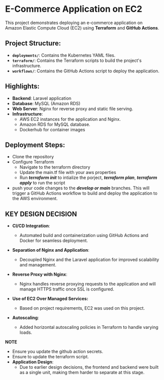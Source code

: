 # **E-Commerce Application on EC2**

This project demonstrates deploying an e-commerce application on Amazon Elastic Compute Cloud (EC2) using **Terraform** and **GitHub Actions**.

## Project Structure:
- **`deployments/`**: Contains the Kubernetes YAML files.
- **`terraform/`**: Contains the Terraform scripts to build the project's infrastructure.
- **`workflows/`**: Contains the GitHub Actions script to deploy the application.

## Highlights:

- **Backend**: Laravel application
- **Database**: MySQL (Amazon RDS)
- **Web Server**: Nginx for reverse proxy and static file serving.
- **Infrastructure**:
    - AWS EC2 instances for the application and Nginx.
    - Amazon RDS for MySQL database.
    - Dockerhub for container images

## Deployment Steps:
- Clone the repository
- Configure Terraform
    - Navigate to the terraform directory
    - Update the main.tf file with your aws properties
    - Run **_terraform init_** to intialize the porject, **_terraform plan_**, **_terraform apply_** to run the script
- push your code changes to the **_develop or main_** branches. This will trigger a GitHub Actions workflow to build and deploy the application to the AWS environment. 



## KEY DESIGN DECISION
- **CI/CD Integration**:
    - Automated build and containerization using GitHub Actions and Docker for seamless deployment.

 - **Separation of Nginx and Application**:
    - Decoupled Nginx and the Laravel application for improved scalability and management.

 - **Reverse Proxy with Nginx**:
    - Nginx handles reverse proxying requests to the application and will manage HTTPS traffic once SSL is configured.

- **Use of EC2 Over Managed Services:**
    - Based on project requirements, EC2 was used on this project.

- **Autoscaling**:
    - Added horizontal autoscaling policies in Terraform to handle varying loads.

**NOTE** 
- Ensure you update the github action secrets.
- Ensure to update the terraform script.
- **Application Design**:
    - Due to earlier design decisions, the frontend and backend were built as a single unit, making them harder to separate at this stage.
    
